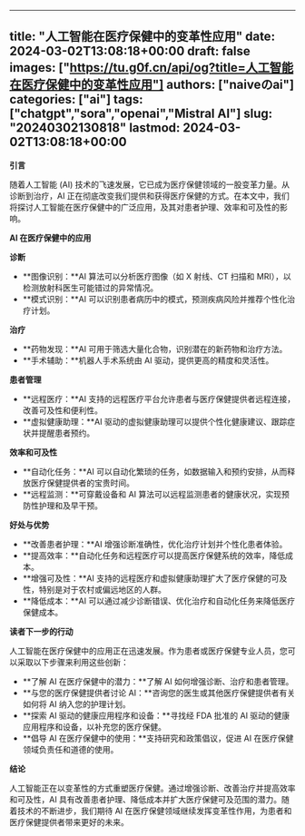 
---
title: "人工智能在医疗保健中的变革性应用"
date: 2024-03-02T13:08:18+00:00
draft: false
images: ["https://tu.g0f.cn/api/og?title=人工智能在医疗保健中的变革性应用"]
authors: ["naiveのai"]
categories: ["ai"]
tags: ["chatgpt","sora","openai","Mistral AI"]
slug: "20240302130818"
lastmod: 2024-03-02T13:08:18+00:00
---
**引言**

随着人工智能 (AI) 技术的飞速发展，它已成为医疗保健领域的一股变革力量。从诊断到治疗，AI 正在彻底改变我们提供和获得医疗保健的方式。在本文中，我们将探讨人工智能在医疗保健中的广泛应用，及其对患者护理、效率和可及性的影响。

**AI 在医疗保健中的应用**

**诊断**

* **图像识别：**AI 算法可以分析医疗图像（如 X 射线、CT 扫描和 MRI），以检测放射科医生可能错过的异常情况。
* **模式识别：**AI 可以识别患者病历中的模式，预测疾病风险并推荐个性化治疗计划。

**治疗**

* **药物发现：**AI 可用于筛选大量化合物，识别潜在的新药物和治疗方法。
* **手术辅助：**机器人手术系统由 AI 驱动，提供更高的精度和灵活性。

**患者管理**

* **远程医疗：**AI 支持的远程医疗平台允许患者与医疗保健提供者远程连接，改善可及性和便利性。
* **虚拟健康助理：**AI 驱动的虚拟健康助理可以提供个性化健康建议、跟踪症状并提醒患者预约。

**效率和可及性**

* **自动化任务：**AI 可以自动化繁琐的任务，如数据输入和预约安排，从而释放医疗保健提供者的宝贵时间。
* **远程监测：**可穿戴设备和 AI 算法可以远程监测患者的健康状况，实现预防性护理和及早干预。

**好处与优势**

* **改善患者护理：**AI 增强诊断准确性，优化治疗计划并个性化患者体验。
* **提高效率：**自动化任务和远程医疗可以提高医疗保健系统的效率，降低成本。
* **增强可及性：**AI 支持的远程医疗和虚拟健康助理扩大了医疗保健的可及性，特别是对于农村或偏远地区的人群。
* **降低成本：**AI 可以通过减少诊断错误、优化治疗和自动化任务来降低医疗保健成本。

**读者下一步的行动**

人工智能在医疗保健中的应用正在迅速发展。作为患者或医疗保健专业人员，您可以采取以下步骤来利用这些创新：

* **了解 AI 在医疗保健中的潜力：**了解 AI 如何增强诊断、治疗和患者管理。
* **与您的医疗保健提供者讨论 AI：**咨询您的医生或其他医疗保健提供者有关如何将 AI 纳入您的护理计划。
* **探索 AI 驱动的健康应用程序和设备：**寻找经 FDA 批准的 AI 驱动的健康应用程序和设备，以补充您的医疗保健。
* **倡导 AI 在医疗保健中的使用：**支持研究和政策倡议，促进 AI 在医疗保健领域负责任和道德的使用。

**结论**

人工智能正在以变革性的方式重塑医疗保健。通过增强诊断、改善治疗并提高效率和可及性，AI 具有改善患者护理、降低成本并扩大医疗保健可及范围的潜力。随着技术的不断进步，我们期待 AI 在医疗保健领域继续发挥变革性作用，为患者和医疗保健提供者带来更好的未来。